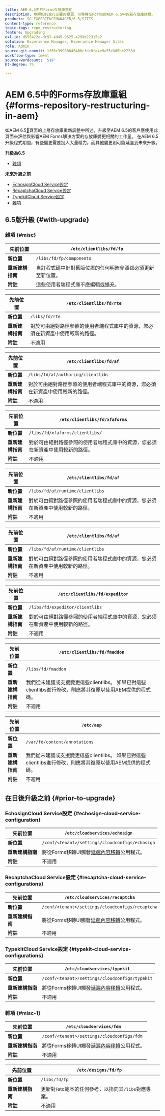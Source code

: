 ```yaml
---
title: AEM 6.5中的Forms存放庫重組
description: 瞭解如何進行必要的變更，以移轉至Forms的AEM 6.5中的新存放庫結構。
products: SG_EXPERIENCEMANAGER/6.5/SITES
content-type: reference
topic-tags: repo_restructuring
feature: Upgrading
exl-id: d555422e-dc97-4d45-9525-4299d22315e2
solution: Experience Manager, Experience Manager Sites
role: Admin
source-git-commit: 1f56c99980846400cfde8fa4e9a55e885bc2258d
workflow-type: tm+mt
source-wordcount: '519'
ht-degree: 7%

---
```


# AEM 6.5中的Forms存放庫重組{#forms-repository-restructuring-in-aem}

如AEM 6.5[&#128279;](/help/sites-deploying/repository-restructuring.md)頁面的上層存放庫重新調整中所述，升級至AEM 6.5的客戶應使用此頁面來評估與影響AEM Forms解決方案的存放庫變更相關的工作量。 在AEM 6.5升級程式期間，有些變更需要投入大量精力，而其他變更則可能延遲到未來升級。

**升級為6.5**

* [雜項](/help/sites-deploying/forms-repository-restructuring-in-aem-6-5.md#misc)

**未來升級之前**

* [EchosignCloud Service設定](/help/sites-deploying/forms-repository-restructuring-in-aem-6-5.md#echosign-cloud-service-configuration)
* [RecaptchaCloud Service設定](/help/sites-deploying/forms-repository-restructuring-in-aem-6-5.md#recaptcha-cloud-service-configurations)
* [TypekitCloud Service設定](/help/sites-deploying/forms-repository-restructuring-in-aem-6-5.md#typekit-cloud-service-configurations)
* [雜項](/help/sites-deploying/forms-repository-restructuring-in-aem-6-5.md#misc)

## 6.5版升級 {#with-upgrade}

### 雜項 {#misc}

| **先前位置** | `/etc/clientlibs/fd/fp` |
|---|---|
| **新位置** | `/libs/fd/fp/components` |
| **重新建構指南** | 自訂程式碼中針對舊版位置的任何明確參照都必須更新至新位置。 |
| **附註** | 這些使用者端程式庫不應編輯或擴充。 |

| **先前位置** | `/etc/clientlibs/fd/rte` |
|---|---|
| **新位置** | `/libs/fd/rte` |
| **重新建構指南** | 對於可由絕對路徑參照的使用者端程式庫中的資源，您必須在新資產中使用較新的路徑。 |
| **附註** | 不適用 |

| **先前位置** | `/etc/clientlibs/fd/af` |
|---|---|
| **新位置** | `/libs/fd/af/authoring/clientlibs` |
| **重新建構指南** | 對於可由絕對路徑參照的使用者端程式庫中的資源，您必須在新資產中使用較新的路徑。 |
| **附註** | 不適用 |

| **先前位置** | `/etc/clientlibs/fd/xfaforms` |
|---|---|
| **新位置** | `/libs/fd/xfaforms/clientlibs/` |
| **重新建構指南** | 對於可由絕對路徑參照的使用者端程式庫中的資源，您必須在新資產中使用較新的路徑。 |
| **附註** | 不適用 |

| **先前位置** | `/etc/clientlibs/fd/af` |
|---|---|
| **新位置** | `/libs/fd/af/runtime/clientlibs` |
| **重新建構指南** | 對於可由絕對路徑參照的使用者端程式庫中的資源，您必須在新資產中使用較新的路徑。 |
| **附註** | 不適用 |

| **先前位置** | `/etc/clientlibs/fd/af` |
|---|---|
| **新位置** | `/libs/fd/af/runtime/clientlibs` |
| **重新建構指南** | 對於可由絕對路徑參照的使用者端程式庫中的資源，您必須在新資產中使用較新的路徑。 |
| **附註** | 不適用 |

| **先前位置** | `/etc/clientlibs/fd/expeditor` |
|---|---|
| **新位置** | `/libs/fd/expeditor/clientlibs` |
| **重新建構指南** | 對於可由絕對路徑參照的使用者端程式庫中的資源，您必須在新資產中使用較新的路徑。 |
| **附註** | 不適用 |

| **先前位置** | `/etc/clientlibs/fd/fmaddon` |
|---|---|
| **新位置** | `/libs/fd/fmaddon` |
| **重新建構指南** | 我們從未建議或支援變更這些clientlibs。 如果已對這些clientlibs進行修改，則應將其復原以使用AEM提供的程式碼。 |
| **附註** | 不適用 |

| **先前位置** | `/etc/aep` |
|---|---|
| **新位置** | `/var/fd/content/annotations` |
| **重新建構指南** | 我們從未建議或支援變更這些clientlibs。 如果已對這些clientlibs進行修改，則應將其復原以使用AEM提供的程式碼。 |
| **附註** | 不適用 |

## 在日後升級之前 {#prior-to-upgrade}

### EchosignCloud Service設定 {#echosign-cloud-service-configuration}

| **先前位置** | `/etc/cloudservices/echosign` |
|---|---|
| **新位置** | `/conf/<tenant>/settings/cloudconfigs/echosign` |
| **重新建構指南** | 將從Forms移轉UI觸發[延遲內容移轉](/help/sites-deploying/lazy-content-migration.md)公用程式。 |
| **附註** | 不適用 |

### RecaptchaCloud Service設定 {#recaptcha-cloud-service-configurations}

| **先前位置** | `/etc/cloudservices/recaptcha` |
|---|---|
| **新位置** | `/conf/<tenant>/settings/cloudconfigs/recaptcha` |
| **重新建構指南** | 將從Forms移轉UI觸發[延遲內容移轉](/help/sites-deploying/lazy-content-migration.md)公用程式。 |
| **附註** | 不適用 |

### TypekitCloud Service設定 {#typekit-cloud-service-configurations}

| **先前位置** | `/etc/cloudservices/typekit` |
|---|---|
| **新位置** | `/conf/<tenant>/settings/cloudconfigs/typekit` |
| **重新建構指南** | 將從Forms移轉UI觸發[延遲內容移轉](/help/sites-deploying/lazy-content-migration.md)公用程式。 |
| **附註** | 不適用 |

### 雜項 {#misc-1}

| **先前位置** | `/etc/cloudservices/fdm` |
|---|---|
| **新位置** | `/conf/<tenant>/settings/cloudconfigs/fdm` |
| **重新建構指南** | 將從Forms移轉UI觸發[延遲內容移轉](/help/sites-deploying/lazy-content-migration.md)公用程式。 |
| **附註** | 不適用 |

| **先前位置** | `/etc/designs/fd/fp` |
|---|---|
| **新位置** | `/libs/fd/fp` |
| **重新建構指南** | 更新對/etc範本的任何參考，以指向其`/libs`對應專案。 |
| **附註** | 不適用 |
